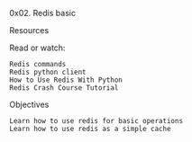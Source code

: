0x02. Redis basic

Resources

Read or watch:

    Redis commands
    Redis python client
    How to Use Redis With Python
    Redis Crash Course Tutorial

Objectives

    Learn how to use redis for basic operations
    Learn how to use redis as a simple cache
